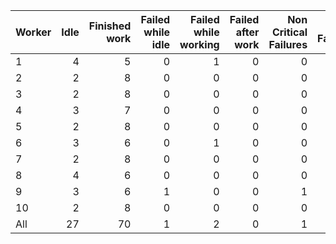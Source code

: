 | Worker   |   Idle |   Finished work |   Failed while idle |   Failed while working |   Failed after work |   Non Critical Failures |   Total Failures |   Working times |
|:---------|-------:|----------------:|--------------------:|-----------------------:|--------------------:|------------------------:|-----------------:|----------------:|
| 1        |      4 |               5 |                   0 |                      1 |                   0 |                       0 |                1 |               6 |
| 2        |      2 |               8 |                   0 |                      0 |                   0 |                       0 |                0 |               8 |
| 3        |      2 |               8 |                   0 |                      0 |                   0 |                       0 |                0 |               8 |
| 4        |      3 |               7 |                   0 |                      0 |                   0 |                       0 |                0 |               7 |
| 5        |      2 |               8 |                   0 |                      0 |                   0 |                       0 |                0 |               8 |
| 6        |      3 |               6 |                   0 |                      1 |                   0 |                       0 |                1 |               7 |
| 7        |      2 |               8 |                   0 |                      0 |                   0 |                       0 |                0 |               8 |
| 8        |      4 |               6 |                   0 |                      0 |                   0 |                       0 |                0 |               6 |
| 9        |      3 |               6 |                   1 |                      0 |                   0 |                       1 |                1 |               6 |
| 10       |      2 |               8 |                   0 |                      0 |                   0 |                       0 |                0 |               8 |
| All      |     27 |              70 |                   1 |                      2 |                   0 |                       1 |                3 |              72 |